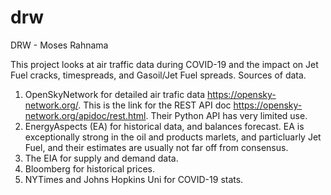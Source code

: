 # drw
DRW - Moses Rahnama

This project looks at air traffic data during COVID-19 and the impact on Jet Fuel cracks, timespreads, and Gasoil/Jet Fuel spreads.
Sources of data.
1) OpenSkyNetwork for detailed air trafic data https://opensky-network.org/. This is the link for the REST API doc https://opensky-network.org/apidoc/rest.html. Their Python API has very limited use.
2) EnergyAspects (EA) for historical data, and balances forecast. EA is exceptionally strong in the oil and products marlets, and particluarly Jet Fuel, and their estimates are usually not far off from consensus.
3) The EIA for supply and demand data.
4) Bloomberg for historical prices.
5) NYTimes and Johns Hopkins Uni for COVID-19 stats.
